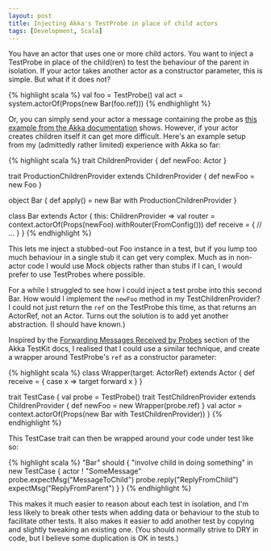 ```yaml
---
layout: post
title: Injecting Akka's TestProbe in place of child actors
tags: [Development, Scala]
---
```


You have an actor that uses one or more child actors. You want to inject a TestProbe in
place of the child(ren) to test the behaviour of the parent in isolation. If your actor
takes another actor as a constructor parameter, this is simple. But what if it does not?

{% highlight scala %}
val foo = TestProbe()
val act = system.actorOf(Props(new Bar(foo.ref)))
{% endhighlight %}

Or, you can simply send your actor a message containing the probe as [this example from
the Akka documentation][multi-probe] shows. However, if your actor creates children itself
it can get more difficult. Here's an example setup from my (admittedly rather limited)
experience with Akka so far:

{% highlight scala %}
trait ChildrenProvider {
  def newFoo: Actor
}

trait ProductionChildrenProvider extends ChildrenProvider {
  def newFoo = new Foo
}

object Bar {
    def apply() = new Bar with ProductionChildrenProvider
}

class Bar extends Actor {
    this: ChildrenProvider =>
    val router = context.actorOf(Props(newFoo).withRouter(FromConfig()))
    def receive = {
        // ...
    }
}
{% endhighlight %}

This lets me inject a stubbed-out Foo instance in a test, but if you lump too much
behaviour in a single stub it can get very complex.  Much as in non-actor code I would use
Mock objects rather than stubs if I can, I would prefer to use TestProbes where possible.

For a while I struggled to see how I could inject a test probe into this second Bar. How
would I implement the `newFoo` method in my TestChildrenProvider? I could not just return
the `ref` on the TestProbe this time, as that returns an ActorRef, not an Actor. Turns out
the solution is to add yet another abstraction. (I should have known.)

Inspired by the [Forwarding Messages Received by Probes][fwd] section of the Akka TestKit
docs, I realised that I could use a similar technique, and create a wrapper around
TestProbe's `ref` as a constructor parameter:

{% highlight scala %}
class Wrapper(target: ActorRef) extends Actor {
  def receive = {
    case x => target forward x
  }
}

trait TestCase {
  val probe = TestProbe()
  trait TestChildrenProvider extends ChildrenProvider {
    def newFoo = new Wrapper(probe.ref)
  }
  val actor = context.actorOf(Props(new Bar with TestChildrenProvider))
}
{% endhighlight %}

This TestCase trait can then be wrapped around your code under test like so:

{% highlight scala %}
"Bar" should {
  "involve child in doing something" in new TestCase {
    actor ! "SomeMessage"
    probe.expectMsg("MessageToChild")
    probe.reply("ReplyFromChild")
    expectMsg("ReplyFromParent")
  }
}
{% endhighlight %}

This makes it much easier to reason about each test in isolation, and I'm less likely to
break other tests when adding data or behaviour to the stub to facilitate other tests. It
also makes it easier to add another test by copying and slightly tweaking an existing one.
(You should normally strive to DRY in code, but I believe some duplication is OK in tests.)


[multi-probe]: http://doc.akka.io/docs/akka/2.1.0/scala/testing.html#Using_Multiple_Probe_Actors
[fwd]: http://doc.akka.io/docs/akka/2.1.0/scala/testing.html#Forwarding_Messages_Received_by_Probes
